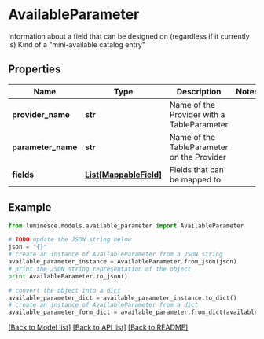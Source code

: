 # AvailableParameter

Information about a field that can be designed on (regardless if it currently is)  Kind of a \"mini-available catalog entry\"

## Properties
Name | Type | Description | Notes
------------ | ------------- | ------------- | -------------
**provider_name** | **str** | Name of the Provider with a TableParameter | 
**parameter_name** | **str** | Name of the TableParameter on the Provider | 
**fields** | [**List[MappableField]**](MappableField.md) | Fields that can be mapped to | 

## Example

```python
from luminesce.models.available_parameter import AvailableParameter

# TODO update the JSON string below
json = "{}"
# create an instance of AvailableParameter from a JSON string
available_parameter_instance = AvailableParameter.from_json(json)
# print the JSON string representation of the object
print AvailableParameter.to_json()

# convert the object into a dict
available_parameter_dict = available_parameter_instance.to_dict()
# create an instance of AvailableParameter from a dict
available_parameter_form_dict = available_parameter.from_dict(available_parameter_dict)
```
[[Back to Model list]](../README.md#documentation-for-models) [[Back to API list]](../README.md#documentation-for-api-endpoints) [[Back to README]](../README.md)


